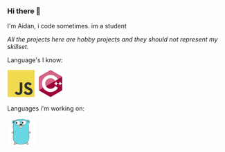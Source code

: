### Hi there 👋
I'm Aidan,
i code sometimes.
im a student

_All the projects here are hobby projects and they should not represent my skillset._

Language's I know:

<code><img height="64" src="https://github.com/devicons/devicon/blob/master/icons/javascript/javascript-original.svg"></code>
<code><img height="64" src="https://github.com/devicons/devicon/blob/master/icons/cplusplus/cplusplus-original.svg"></code>

Languages i'm working on:

<code><img height="64" src="https://github.com/devicons/devicon/blob/master/icons/go/go-original.svg"></code>


